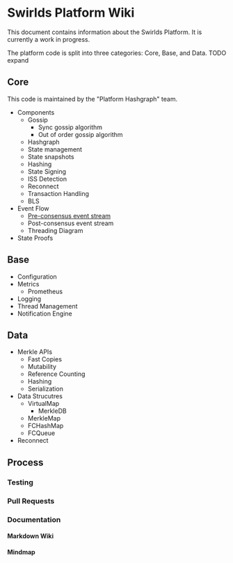 # Swirlds Platform Wiki

This document contains information about the Swirlds Platform. It is currently a work in progress.

The platform code is split into three categories: Core, Base, and Data. TODO expand

## Core

This code is maintained by the "Platform Hashgraph" team.

- Components
  - Gossip
    - Sync gossip algorithm
    - Out of order gossip algorithm
  - Hashgraph
  -  State management
    - State snapshots
    - Hashing
    - State Signing
    - ISS Detection
  - Reconnect
  - Transaction Handling
  - BLS
- Event Flow
  - [Pre-consensus event stream](components/preConsensusEventStream.md)
  - Post-consensus event stream
  - Threading Diagram
- State Proofs

## Base

- Configuration
- Metrics
  - Prometheus
- Logging
- Thread Management
- Notification Engine

## Data

- Merkle APIs
  - Fast Copies
  - Mutability
  - Reference Counting
  - Hashing
  - Serialization
- Data Strucutres
  - VirtualMap
    - MerkleDB
  - MerkleMap
  - FCHashMap
  - FCQueue
- Reconnect

## Process

### Testing
### Pull Requests
### Documentation
#### Markdown Wiki
#### Mindmap